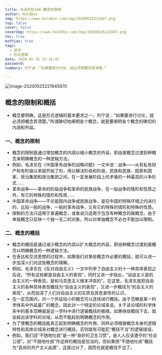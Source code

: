 ```yaml
---
title: 吼呆时刻146-概念的限制
author: HoldDie
img: https://www.holddie.com/img/20200525221847.png
top: false
cover: false
coverImg: https://www.holddie.com/img/20200525221847.png
toc: true
mathjax: true
tags:
  - 读书
  - 形式逻辑
date: 2020-05-25 22:16:42
password:
summary: 列宁说：“如果要进行讨论，就必须把概念弄清楚。”

---
```


![image-20200525221845870](https://www.holddie.com/img/20200525221847.png)

## 概念的限制和概括

- 概念要明确，这是形式逻辑的基本要求之一，列宁说：“如果要进行讨论，就必须把概念弄清楚。”所谓确切地阐明各个概念，就是要阐明各个概念的确切的内涵和外延。

### 一、概念的限制

- 概念的限制是通过增加概念的内涵以缩小概念的外延，即由属概念过渡到种概念来明确概念的一种逻辑方法。
- 例如，毛泽东在《中国革命战争的战略问题》一文中说：战争——从有私有财产和有阶级以来就开始了的，用以解决阶级和阶级、民族和民族、国家和国家、政治集团和政治集团之间，在一定发展阶段上的矛盾的一种最高的斗争形式……
- 革命战争——革命的阶级战争和革命的民族战争，在一般战争的情形和性质之外，有它的特殊的情形和性质……
- 中国革命战争——不论是国内战争或民族战争，是在中国的特殊环境之内进行的，比较一般的战争，一般的革命战争，又有它的特殊的情形和特殊的性质。
- 限制的方法只适用于普遍概念，或者说只适用于包含有种概念的属概念。由于单独概念只反映一个独一无二的对象，所以对单独概念不必也不能加以限制。

### 二、概念的概括

- 概念的概括是通过减少概念的内涵以扩大概念的外延，即由种概念过渡到属概念以明确概念的一种逻辑方法。
- 在表达和交流思想的过程中，如果我们对某些概念作必要的概括，就可以进一步加深人们对这些概念的理解。
- 例如，毛泽东在《反对自由主义》一文中列举了自由主义的十一种具体表现之后说，“所有这些都是自由主义的表现”，同时又进一步指出，“自由主义是机会主义的一种表现，是和马克思主义根本冲突的”。在这里，毛泽东就把自由主义的各种具体表现概括为“自由主义的表现”，又进一步概括为“机会主义的表现”，从而加深了人们对自由主义的实质及其危害性的认识。
- 在一定范围内，对一个外延较小的概念可以连续进行概括。由于范畴是某一科学体系中外延最广的概念，因此对一个特定的论域来说，关于该论域的科学体系中的基本范畴就是这一学科中进行逻辑概括的极限。如果继续概括下去，就会超出该学科的论域，从而不能起到明确概念的作用。
- 为了使概念的概括能真正起到明确概念的作用，同样必须根据概念本身的逻辑特性和具体论域来对概念进行概括，否则就有可能犯“概括不当”的逻辑错误。
- 例如，我们说“不随地吐痰”是一种“良好的卫生习惯”，是人人应该遵守的“社会公德”。对“不随地吐痰”作这样的概括是恰当的。但如果把“不随地吐痰”概括为“高尚的共产主义品德”，这就过分了，因而也就是概括不当了。

